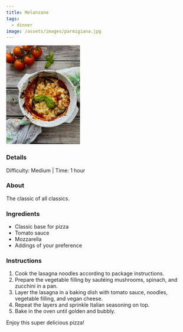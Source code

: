 ```yaml
---
title: Melanzane
tags: 
  - dinner
image: /assets/images/parmigiana.jpg
---
```


![Parmigiana](/assets/images/parmigiana.jpg)
### Details

Difficulty: Medium | Time: 1 hour

### About

The classic of all classics.

### Ingredients

*   Classic base for pizza
*   Tomato sauce
*   Mozzarella
*   Addings of your preference

### Instructions

1.  Cook the lasagna noodles according to package instructions.
2.  Prepare the vegetable filling by sautéing mushrooms, spinach, and zucchini in a pan.
3.  Layer the lasagna in a baking dish with tomato sauce, noodles, vegetable filling, and vegan cheese.
4.  Repeat the layers and sprinkle Italian seasoning on top.
5.  Bake in the oven until golden and bubbly.

Enjoy this super delicious pizza!